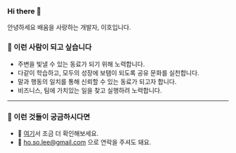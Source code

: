 ### Hi there 👋

안녕하세요 배움을 사랑하는 개발자, 이호입니다. 

### 🌱 이런 사람이 되고 싶습니다

- 주변을 빛낼 수 있는 동료가 되기 위해 노력합니다.
- 다같이 학습하고, 모두의 성장에 보탬이 되도록 공유 문화를 실천합니다. 
- 말과 행동의 일치를 통해 신뢰할 수 있는 동료가 되고자 합니다.
- 비즈니스, 팀에 가치있는 일을 찾고 실행하려 노력합니다.

---

### :information_desk_person: 이런 것들이 궁금하시다면

- :page_facing_up: [여기](https://lovetoknow.notion.site/fcbbc3ce2a6a45a88d986cbc05ac0f64)서 조금 더 확인해보세요. 
- :envelope_with_arrow: ho.so.lee@gmail.com 으로 연락을 주셔도 돼요.
